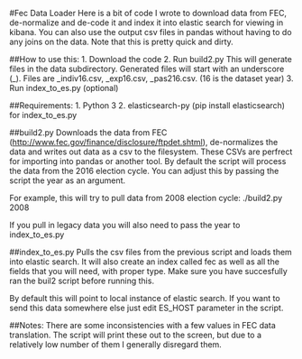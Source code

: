 #Fec Data Loader
Here is a bit of code I wrote to download data from FEC, de-normalize and de-code it and index it into elastic search for viewing in kibana. 
You can also use the output csv files in pandas without having to do any joins on the data. Note that this is pretty quick and dirty. 
 
##How to use this:
     1. Download the code
     2. Run build2.py
        This will generate files in the data subdirectory. Generated files will start with an underscore (_). Files are
        _indiv16.csv, _exp16.csv, _pas216.csv. (16 is the dataset year)
     3. Run index_to_es.py (optional)

##Requirements: 
    1. Python 3
    2. elasticsearch-py (pip install elasticsearch) for index_to_es.py
    

##build2.py
Downloads the data from FEC (http://www.fec.gov/finance/disclosure/ftpdet.shtml), de-normalizes the data and writes out data as a csv to the filesystem. These CSVs are perfrect for importing into pandas or another tool. 
By default the script will process the data from the 2016 election cycle. You can adjust this by passing the script the year as an argument. 

For example, this will try to pull data from 2008 election cycle:
./build2.py 2008 

If you pull in legacy data you will also need to pass the year to index_to_es.py


##index_to_es.py
Pulls the csv files from the previous script and loads them into elastic search. It will also create an index called fec as well as all the fields that you will need, with proper type.
Make sure you have succesfully ran the buil2 script before running this.  

 By default this will point to local instance of elastic search. If you want to send this data somewhere else just edit ES_HOST parameter in the script.

##Notes:
There are some inconsistencies with a few values in FEC data translation. The script will print these out to the screen, but due to a relatively low number of them I generally disregard them. 